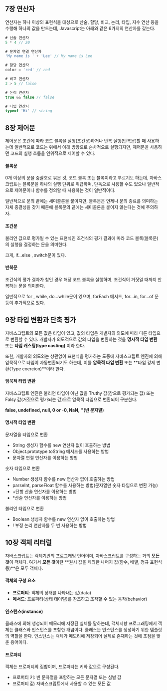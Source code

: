 ## 7장 연산자

연산자는 하나 이상의 표현식을 대상으로 산술, 할당, 비교, 논리, 타입, 지수 연산 등을 수행해 하나의 값을 만드는데, Javascript는 아래와 같은 6가지의 연산자를 갖는다.

```javascript
# 산술 연산자
5 * 4 // 20

# 문자열 연결 연산자
'My name is ' + 'Lee' // My name is Lee

# 할당 연산자
color = 'red' // red

# 비교 연산자
3 > 5 // false

# 논리 연산자
true && false // false

# 타입 연산자
typeof 'Hi' // string
```



## 8장 제어문

제어문은 조건에 따라 코드 블록을 실행(조건문)하거나 반복 실행(반복문)할 때 사용하는데 일반적으로 코드는 위에서 아래 방향으로 순차적으로 실행되지만, 제어문을 사용하면 코드의 실행 흐름을 인위적으로 제어할 수 있다.



#### 블록문

0개 이상의 문을 중괄호로 묶은 것, 코드 블록 또는 블록이라고 부르기도 하는데, 자바스크립트는 블록문을 하나의 실행 단위로 취급하며, 단독으로 사용할 수도 있으나 일반적으로 제어문이나 함수를 정의할 때 사용하는 것이 일반적이다.

일반적으로 문의 끝에는 세미콜론을 붙이지만, 블록문은 언제나 문의 종료를 의미하는 자체 종결성을 갖기 때문에 블록문의 끝에는 세미콜론을 붙이지 않는다는 것에 주의하자.



#### 조건문

불리언 값으로 평가될 수 있는 표현식인 조건식의 평가 결과에 따라 코드 블록(블록문)의 실행을 결정하는 문을 의미한다.

크게, if...else , switch문이 있다.



#### 반복문 

조건식의 평가 결과가 참인 경우 해당 코드 블록을 실행하며, 조건식이 거짓일 때까지 반복하는 문을 의미한다.

일반적으로 for , while, do...while문이 있으며, forEach 메서드, for...in, for...of 문 등이 추가적으로 있다.





## 9장 타입 변환과 단축 평가

자바스크립트의 모든 값은 타입이 있고, 값의 타입은 개발자의 의도에 따라 다른 타입으로 변환할 수 있다. 개발자가 의도적으로 값의 타입을 변환하는 것을 **명시적 타입 변환** 또는 **타입 캐스팅(type casting)** 이라 한다.

또한, 개발자의 의도와는 상관없이 표현식을 평가하는 도중에 자바스크립트 엔진에 의해 암묵적으로 타입이 자동변환되기도 하는데, 이를 **암묵적 타입 변환** 또는 **타입 강제 변환(Type coercion)**이라 한다.



#### 암묵적 타입 변환

자바스크립트 엔진은 불리언 타입이 아닌 값을 Truthy 값(참으로 평가되는 값) 또는 Falsy 값(거짓으로 평가되는 값)으로 암묵적 타입으로 변환되어 구분한다.

**false, undefined, null, 0 or -0, NaN, ''(빈 문자열)**



#### 명시적 타입 변환

문자열을 타입으로 변환 

* String 생성자 함수를 new 연산자 없이 호출하는 방법
* Object.prototype.toString 메서드를 사용하는 방법
* 문자열 연결 연산자를 이용하는 방법

숫자 타입으로 변환

* Number 생성자 함수를 new 연산자 없이 호출하는 방법
* parseInt, parseFloat 함수를 사용하는 방법(문자열만 숫자 타입으로 변환 가능)
* +단항 산술 연산자를 이용하는 방법
* *산술 연산자를 이용하는 방법

불리언 타입으로 변환

* Boolean 생성자 함수를 new 연산자 없이 호출하는 방법
* ! 부정 논리 연산자를 두 번 사용하는 방법



## 10장 객체 리터럴

자바스크립트는 객체기반의 프로그래밍 언어이며, 자바스크립트를 구성하는 거의 **모든 것**이 객체다. 여기서 **모든 것**이란 **원시 값을 제외한 나머지 값(함수, 배열, 정규 표현식 등)**은 모두 객체다.



#### 객체의 구성 요소

* **프로퍼티**: 객체의 상태를 나타내는 값(data)
* **메서드**: 프로퍼티(상태 데이텉)를 참조하고 조작할 수 있는 동작(behavior)



#### 인스턴스(instance)

클래스에 의해 생성되어 메모리에 저장된 실체를 말하는데, 객체지향 프로그래밍에서 객체는 클래스와 인스턴스를 포함한 개념이다. 클래스는 인스턴스를 생성하기 위한 템플릿의 역할을 한다. 인스턴스는 객체가 메모리에 저장되어 실제로 존재하는 것에 초점을 맞춘 용어이다.



#### 프로퍼티

객체는 프로퍼티의 집합이며, 프로퍼티는 키와 값으로 구성된다.

* 프로퍼티 키: 빈 문자열을 포함하는 모든 문자열 또는 심벌 값
* 프로퍼티 값: 자바스크립트에서 사용할 수 있는 모든 값



